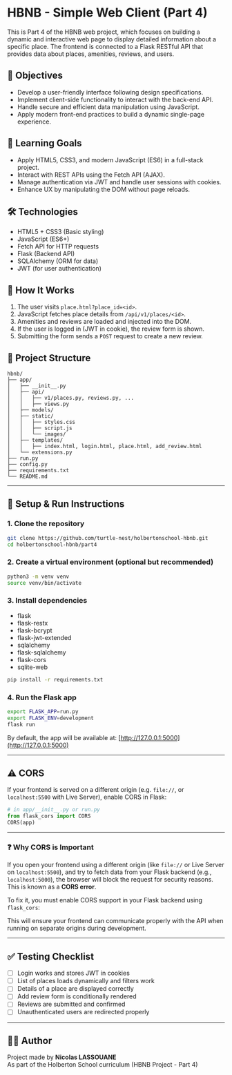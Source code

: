 # HBNB - Simple Web Client (Part 4)

This is Part 4 of the HBNB web project, which focuses on building a dynamic and interactive web page to display detailed information about a specific place. The frontend is connected to a Flask RESTful API that provides data about places, amenities, reviews, and users.

## 🌟 Objectives

- Develop a user-friendly interface following design specifications.
- Implement client-side functionality to interact with the back-end API.
- Handle secure and efficient data manipulation using JavaScript.
- Apply modern front-end practices to build a dynamic single-page experience.

## 🎯 Learning Goals

- Apply HTML5, CSS3, and modern JavaScript (ES6) in a full-stack project.
- Interact with REST APIs using the Fetch API (AJAX).
- Manage authentication via JWT and handle user sessions with cookies.
- Enhance UX by manipulating the DOM without page reloads.

## 🛠️ Technologies

- HTML5 + CSS3 (Basic styling)
- JavaScript (ES6+)
- Fetch API for HTTP requests
- Flask (Backend API)
- SQLAlchemy (ORM for data)
- JWT (for user authentication)

## 🔄 How It Works

1. The user visits `place.html?place_id=<id>`.
2. JavaScript fetches place details from `/api/v1/places/<id>`.
3. Amenities and reviews are loaded and injected into the DOM.
4. If the user is logged in (JWT in cookie), the review form is shown.
5. Submitting the form sends a `POST` request to create a new review.

## 🧰 Project Structure

```
hbnb/
├── app/
│   ├── __init__.py
│   ├── api/
│   │   ├── v1/places.py, reviews.py, ...
│   │   ├── views.py
│   ├── models/
│   ├── static/
│   │   ├── styles.css
│   │   ├── script.js
│   │   └── images/
│   ├── templates/
│   │   ├── index.html, login.html, place.html, add_review.html
│   └── extensions.py
├── run.py
├── config.py
├── requirements.txt
└── README.md
```
---

## 🚀 Setup & Run Instructions

### 1. Clone the repository

```bash
git clone https://github.com/turtle-nest/holbertonschool-hbnb.git
cd holbertonschool-hbnb/part4
```

### 2. Create a virtual environment (optional but recommended)

```bash
python3 -m venv venv
source venv/bin/activate
```

### 3. Install dependencies
- flask
- flask-restx
- flask-bcrypt
- flask-jwt-extended
- sqlalchemy
- flask-sqlalchemy
- flask-cors
- sqlite-web

```bash
pip install -r requirements.txt
```

### 4. Run the Flask app

```bash
export FLASK_APP=run.py
export FLASK_ENV=development
flask run
```

By default, the app will be available at: [http://127.0.0.1:5000](http://127.0.0.1:5000)

---

## ⚠️ CORS

If your frontend is served on a different origin (e.g. `file://`, or `localhost:5500` with Live Server), enable CORS in Flask:

```python
# in app/__init__.py or run.py
from flask_cors import CORS
CORS(app)
```

---

### ❓ Why CORS is Important

If you open your frontend using a different origin (like `file://` or Live Server on `localhost:5500`), and try to fetch data from your Flask backend (e.g., `localhost:5000`), the browser will block the request for security reasons. This is known as a **CORS error**.

To fix it, you must enable CORS support in your Flask backend using `flask_cors`:

This will ensure your frontend can communicate properly with the API when running on separate origins during development.

---

## ✅ Testing Checklist

- [ ] Login works and stores JWT in cookies
- [ ] List of places loads dynamically and filters work
- [ ] Details of a place are displayed correctly
- [ ] Add review form is conditionally rendered
- [ ] Reviews are submitted and confirmed
- [ ] Unauthenticated users are redirected properly

---

## 👨‍💻 Author

Project made by **Nicolas LASSOUANE**  
As part of the Holberton School curriculum (HBNB Project - Part 4)  
